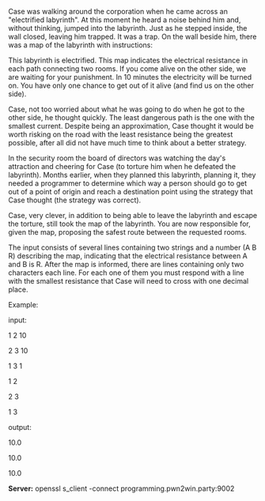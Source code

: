 Case was walking around the corporation when he came across an "electrified labyrinth". At this moment he heard a noise behind him and, without thinking, jumped into the labyrinth. Just as he stepped inside, the wall closed, leaving him trapped. It was a trap. On the wall beside him, there was a map of the labyrinth with instructions:

This labyrinth is electrified. This map indicates the electrical resistance in each path connecting two rooms. If you come alive on the other side, we are waiting for your punishment. In 10 minutes the electricity will be turned on. You have only one chance to get out of it alive (and find us on the other side).

Case, not too worried about what he was going to do when he got to the other side, he thought quickly. The least dangerous path is the one with the smallest current. Despite being an approximation, Case thought it would be worth risking on the road with the least resistance being the greatest possible, after all did not have much time to think about a better strategy.

In the security room the board of directors was watching the day's attraction and cheering for Case (to torture him when he defeated the labyrinth). Months earlier, when they planned this labyrinth, planning it, they needed a programmer to determine which way a person should go to get out of a point of origin and reach a destination point using the strategy that Case thought (the strategy was correct).

Case, very clever, in addition to being able to leave the labyrinth and escape the torture, still took the map of the labyrinth. You are now responsible for, given the map, proposing the safest route between the requested rooms.

The input consists of several lines containing two strings and a number (A B R) describing the map, indicating that the electrical resistance between A and B is R. After the map is informed, there are lines containing only two characters each line. For each one of them you must respond with a line with the smallest resistance that Case will need to cross with one decimal place.

Example:

input:

1 2 10

2 3 10

1 3 1

1 2

2 3

1 3

output:

10.0

10.0

10.0

**Server:** openssl s_client -connect programming.pwn2win.party:9002


